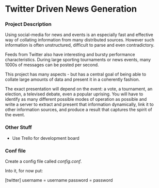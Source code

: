 # Twitter Driven News Generation

### Project Description

Using social-media for news and events is an especially fast and effective way of collating information from many distributed sources. However such information is often unstructured, difficult to parse and even contradictory.

Feeds from Twitter also have interesting and bursty performance characteristics. During large sporting tournaments or news events, many 1000s of messages can be posted per second.

This project has many aspects - but has a central goal of being able to collate large amounts of data and present it in a coherently fashion.

The exact presentation will depend on the event: a vote, a tournament, an election, a televised debate, even a popular uprising. You will have to identify as many different possible modes of operation as possible and write a server to extract and present that information dynamically, link it to other information sources, and produce a result that captures the spirit of the event.


### Other Stuff

* Use Trello for development board


### Conf file

Create a config file called _config.conf_.

Into it, for now put:

<div>
[twitter]
username = username
password = password
</div>
